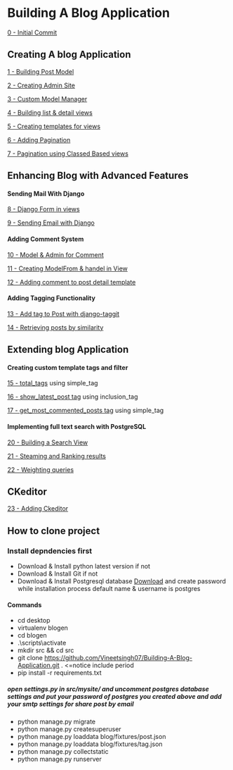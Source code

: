 # Building A Blog Application

[0 - Initial Commit](../../tree/066c994d0cc01b916c85d50b68824fa61f8e94bc/)

## Creating A blog Application

[1 - Building Post Model](../../tree/773abcdafc72dc54747c6a0accba865c3be909b8/)

[2 - Creating Admin Site](../../tree/e6605e208c6fa631191151e470e4cebaf0683638/)

[3 - Custom Model Manager](../../tree/dc090def2841a60a037762a711eb78a280fd5b6d/)

[4 - Building list & detail views](../../tree/94be5615c67881ec4c85cf8694dcdb38629d6c7a/)

[5 - Creating templates for views](../../tree/0c0123ffe30970d9aa1f31acc3a33ecaab5a1c08/)

[6 - Adding Pagination](../../tree/4aba103e00355a14debf09d38f4506a5db00ba1f/)

[7 - Pagination using Classed Based views](../../tree/26f29f3918975c784512e6259b85fb055fef89f0/)

## Enhancing Blog with Advanced Features

#### Sending Mail With Django

[8 - Django Form in views](../../tree/6434e2bb6063cdd9d513677aaa1d7a61e5b83ba4/)

[9 - Sending Email with Django](../../tree/43775e7353a1bff76a578e2051a91b1993962032/)

#### Adding Comment System

[10 - Model & Admin for Comment](../../tree/9837328a61db0b073fd5465fdcd145a84c4b469c/)

[11 - Creating ModelFrom & handel in View](../../tree/11c697b6e77633feaa9ef559a0dc3ca7eaf9a0a2/)

[12 - Adding comment to post detail template](../../tree/abe376ff1db92f79c264b9ef04acd2aa245a5bce/)

#### Adding Tagging Functionality

[13 - Add tag to Post with django-taggit](../../tree/2b95f612113c05fee7608bf8029ea4e69105207f/)

[14 - Retrieving posts by similarity](../../tree/6b953cdf6eab2154b604b0ea9ddb5813c2e02c19/)

## Extending blog Application

#### Creating custom template tags and filter

[15 - total_tags](../../tree/3be46bce57968cea626ccd72041d9e272d0899a0/) using simple_tag

[16 - show_latest_post tag](../../tree/28ad09da6837c927e38dae995a1fee5e082d62ef/) using inclusion_tag

[17 - get_most_commented_posts tag](../../tree/8139ee3ad76055d298bd816507a8e828a030fcef/) using simple_tag

#### Implementing full text search with PostgreSQL

[20 - Building a Search View](../../tree/af5cc552f853c851dafb86c18c1ead0127408786/)

[21 - Steaming and Ranking results](../../tree/ec6a6593a3811e8ce8bc785898c635af663a454d/)

[22 - Weighting queries](../../tree/dfccc07df3090c106100a68ba934dca913540758/)

## CKeditor

[23 - Adding Ckeditor](../../tree/dc277fae671bd58c9cd60fcd5317202fe0334a7f/)

## How to clone project

### Install depndencies first

- Download & Install python latest version if not
- Download & Install Git if not
- Download & Install Postgresql database [Download](https://www.postgresql.org/download/windows/)
  and create password while installation process default name & username is postgres

#### Commands

- cd desktop
- virtualenv blogen
- cd blogen
- .\scripts\activate
- mkdir src && cd src
- git clone https://github.com/Vineetsingh07/Building-A-Blog-Application.git . <=notice include period
- pip install -r requirements.txt

##### open settings.py in src/mysite/ and uncomment postgres database settings and put your password of postgres you created above and add your smtp settings for share post by email

- python manage.py migrate
- python manage.py createsuperuser
- python manage.py loaddata blog/fixtures/post.json
- python manage.py loaddata blog/fixtures/tag.json
- python manage.py collectstatic
- python manage.py runserver
